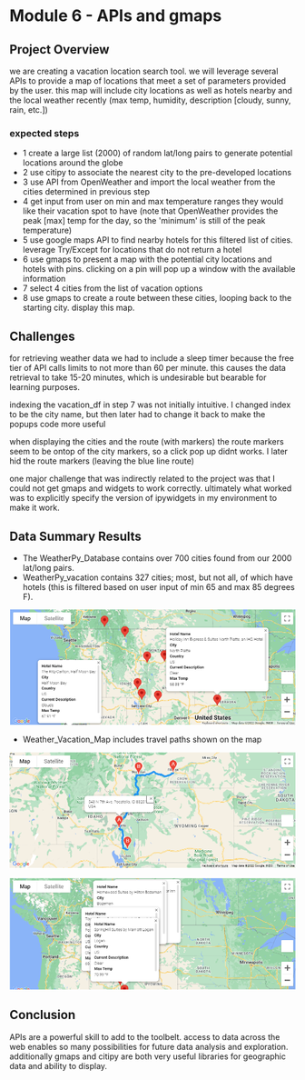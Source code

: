 # Module 6 - APIs and gmaps

## Project Overview
we are creating a vacation location search tool. 
we will leverage several APIs to provide a map of locations that meet a set of parameters provided by the user. this map will include city locations as well as hotels nearby and the local weather recently (max temp, humidity, description [cloudy, sunny, rain, etc.])

### expected steps
- 1 create a large list (2000) of random lat/long pairs to generate potential locations around the globe
- 2 use citipy to associate the nearest city to the pre-developed locations
- 3 use API from OpenWeather and import the local weather from the cities determined in previous step
- 4 get input from user on min and max temperature ranges they would like their vacation spot to have (note that OpenWeather provides the peak [max] temp for the day, so the 'minimum' is still of the peak temperature)
- 5 use google maps API to find nearby hotels for this filtered list of cities. leverage Try/Except for locations that do not return a hotel
- 6 use gmaps to present a map with the potential city locations and hotels with pins. clicking on a pin will pop up a window with the available information
- 7 select 4 cities from the list of vacation options
- 8 use gmaps to create a route between these cities, looping back to the starting city. display this map. 

## Challenges
for retrieving weather data we had to include a sleep timer because the free tier of API calls limits to not more than 60 per minute. this causes the data retrieval to take 15-20 minutes, which is undesirable but bearable for learning purposes.

indexing the vacation_df in step 7 was not initially intuitive. I changed index to be the city name, but then later had to change it back to make the popups code more useful

when displaying the cities and the route (with markers) the route markers seem to be ontop of the city markers, so a click pop up didnt works. I later hid the route markers (leaving the blue line route)

one major challenge that was indirectly related to the project was that I could not get gmaps and widgets to work correctly. ultimately what worked was to explicitly specify the version of ipywidgets in my environment to make it work. 

## Data Summary Results
- The WeatherPy_Database contains over 700 cities found from our 2000 lat/long pairs.
- WeatherPy_vacation contains 327 cities; most, but not all, of which have hotels (this is filtered based on user input of min 65 and max 85 degrees F).

![WeatherPy_Vacation_map](Vacation_Search\WeatherPy_vacation_map.png)

- Weather_Vacation_Map includes travel paths shown on the map

![WeatherPy_travel_map](Vacation_Itinerary\WeatherPy_travel_map.png)

![WeatherPy_travel_map_markers](Vacation_Itinerary\WeatherPy_travel_map_markers.png)

## Conclusion
APIs are a powerful skill to add to the toolbelt. access to data across the web enables so many possibilities for future data analysis and exploration. 
additionally gmaps and citipy are both very useful libraries for geographic data and ability to display. 